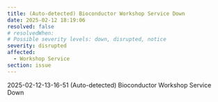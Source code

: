 ```yaml
---
title: (Auto-detected) Bioconductor Workshop Service Down
date: 2025-02-12 18:19:06
resolved: false
# resolvedWhen: 
# Possible severity levels: down, disrupted, notice
severity: disrupted
affected:
  - Workshop Service
section: issue
---
```


2025-02-12-13-16-51 (Auto-detected) Bioconductor Workshop Service Down

